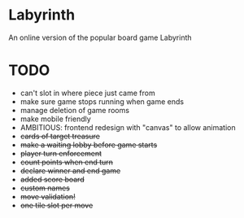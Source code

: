 # Labyrinth
An online version of the popular board game Labyrinth

# TODO
- can't slot in where piece just came from
- make sure game stops running when game ends
- manage deletion of game rooms
- make mobile friendly
- AMBITIOUS: frontend redesign with "canvas" to allow animation
- ~~cards of target treasure~~
- ~~make a waiting lobby before game starts~~
- ~~player turn enforcement~~
- ~~count points when end turn~~ 
- ~~declare winner and end game~~
- ~~added score board~~
- ~~custom names~~
- ~~move validation!~~
- ~~one tile slot per move~~